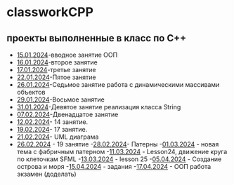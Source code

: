 # classworkCPP
## проекты выполненные в класс по C++
- [15.01.2024](15.01.2024)-вводное занятие ООП
- [16.01.2024](16.01.2024)-второе занятие
- [17.01.2024](17.01.2024)-третье занятие
- [22.01.2024](22.01.2024)-Пятое занятие
- [26.01.2024](26.01.2024)-Седьмое занятие работа с динамическими массивами объектов
- [29.01.2024](29.01.2024)-Восьмое занятие
- [31.01.2024](31.01.2024)-Девятое занятие реализация класса String
- [07.02.2024](07.02.2024)-Двенадцатое занятие
- [12.02.2024](12.02.2024)- 14 занятие.
- [19.02.2024](19.02.2024)- 17 занятие.
- [21.02.2024](21.02.2024)- UML диаграма
- [26.02.2024](26.02.2024) - 19 занятие
-[28.02.2024](28.02.2024)- Патерны
-[01.03.2024](01.03.2024) - новая тема с фабричным патерном
-[11.03.2024](11.03.2024) - Lesson24, движение круга по клеточкам SFML
-[13.03.2024](13.03.2024) - lesson 25
-[05.04.2024](05.04.2024) - Создание острова и моря
-[15.04.2024](15.04.2024) - задания
-[17.04.2024](17.04.2024) - ООП работа экзамен (доделать)
